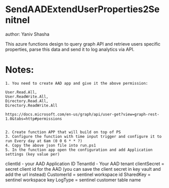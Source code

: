 # SendAADExtendUserProperties2Senitnel
author: Yaniv Shasha

This azure functions design to query graph API and retrieve users specific properties, parse this data and send it to log analytics via API.

# Notes:

	1. You need to create AAD app and give it the above permission:
	
	User.Read.All, 
	User.ReadWrite.All, 
	Directory.Read.All, 
	Directory.ReadWrite.All
	
	https://docs.microsoft.com/en-us/graph/api/user-get?view=graph-rest-1.0&tabs=http#permissions
	
	
	2. Create function APP that will build on top of PS 
	3. Configure the function with time input trigger and configure it to run Every day at 6am (0 0 6 * * ?)
	4. Copy the above json file into run.ps1
	5. In the function app open the configuration and add Application settings (key value per)

clientId - your AAD Application ID 
TenantId - Your AAD tenant
clientSecret = secret client id for the AAD (you can save the client secret in key vault and add the url instead) 
CustomerId = sentinel workspace id
SharedKey = sentinel workspace key 
LogType = sentinel customer table name 


